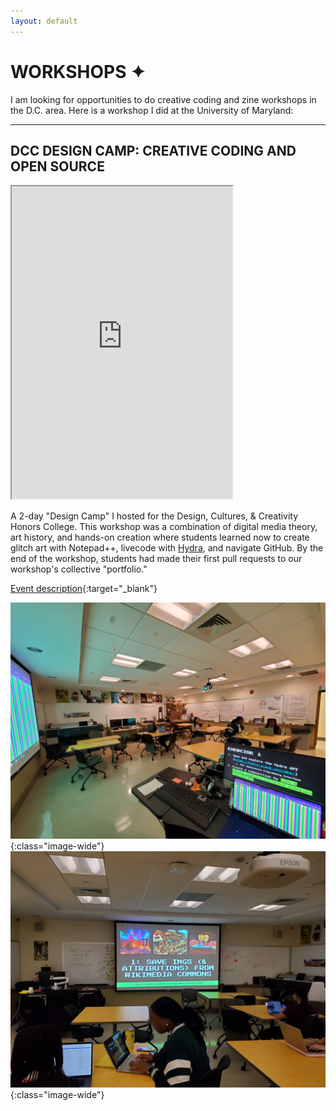 ```yaml
---
layout: default
---
```


# WORKSHOPS ✦

I am looking for opportunities to do creative coding and zine workshops in the D.C. area. Here is a workshop I did at the University of Maryland:

---

## DCC DESIGN CAMP: CREATIVE CODING AND OPEN SOURCE

<iframe src="https://drive.google.com/file/d/1v-fCV3bBmxRxu8VUgy0QyBEJ1wbC7HvG/preview" width="70%" height="500" allow="autoplay"></iframe>

A 2-day "Design Camp" I hosted for the Design, Cultures, & Creativity Honors College. This workshop was a combination of digital media theory, art history, and hands-on creation where students learned now to create glitch art with Notepad++, livecode with [Hydra](https://hydra.ojack.xyz/), and navigate GitHub. By the end of the workshop, students had made their first pull requests to our workshop's collective "portfolio."  

[Event description](https://dcc.umd.edu/event/dc-dinh-23/){:target="_blank"}

![](assets/images/workshops/dcc1.jpg){:class="image-wide"}  
![](assets/images/workshops/dcc2.jpg){:class="image-wide"}  